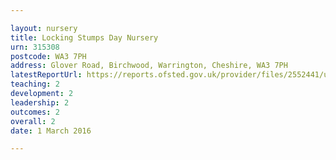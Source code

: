 ```yaml
---

layout: nursery
title: Locking Stumps Day Nursery
urn: 315308
postcode: WA3 7PH
address: Glover Road, Birchwood, Warrington, Cheshire, WA3 7PH
latestReportUrl: https://reports.ofsted.gov.uk/provider/files/2552441/urn/315308.pdf
teaching: 2
development: 2
leadership: 2
outcomes: 2
overall: 2
date: 1 March 2016

---
```

